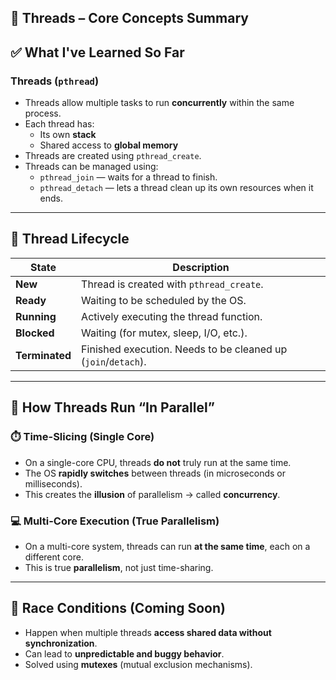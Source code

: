 ## 🧵 Threads – Core Concepts Summary

## ✅ What I've Learned So Far

### Threads (`pthread`)
- Threads allow multiple tasks to run **concurrently** within the same process.
- Each thread has:
  - Its own **stack**
  - Shared access to **global memory**
- Threads are created using `pthread_create`.
- Threads can be managed using:
  - `pthread_join` — waits for a thread to finish.
  - `pthread_detach` — lets a thread clean up its own resources when it ends.

---

## 🔄 Thread Lifecycle

| **State**       | **Description**                                              |
|-----------------|--------------------------------------------------------------|
| **New**         | Thread is created with `pthread_create`.                     |
| **Ready**       | Waiting to be scheduled by the OS.                           |
| **Running**     | Actively executing the thread function.                      |
| **Blocked**     | Waiting (for mutex, sleep, I/O, etc.).                       |
| **Terminated**  | Finished execution. Needs to be cleaned up (`join`/`detach`).|

---

## 🧠 How Threads Run “In Parallel”

### ⏱️ Time-Slicing (Single Core)
- On a single-core CPU, threads **do not** truly run at the same time.
- The OS **rapidly switches** between threads (in microseconds or milliseconds).
- This creates the **illusion** of parallelism → called **concurrency**.

### 💻 Multi-Core Execution (True Parallelism)
- On a multi-core system, threads can run **at the same time**, each on a different core.
- This is true **parallelism**, not just time-sharing.

---

## 🧨 Race Conditions (Coming Soon)
- Happen when multiple threads **access shared data without synchronization**.
- Can lead to **unpredictable and buggy behavior**.
- Solved using **mutexes** (mutual exclusion mechanisms).
